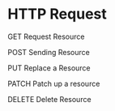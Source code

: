 
<h1>HTTP Request</h1>


<p>GET                                                                 Request Resource</p>
<p>POST                                                      Sending Resource </p>
<p>PUT                                                           Replace a Resource</p>
<p>PATCH                                                                        Patch up a resource</p>
<p>DELETE                                                         Delete Resource </p>      
